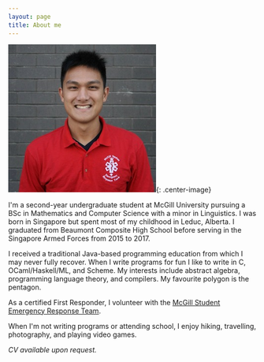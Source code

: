 ```yaml
---
layout: page
title: About me
---
```


![me](profile.jpeg){: .center-image}

I'm a second-year undergraduate student at McGill University pursuing a BSc in Mathematics and Computer Science with a minor in Linguistics. I was born in Singapore but spent most of my childhood in Leduc, Alberta. I graduated from Beaumont Composite High School before serving in the Singapore Armed Forces from 2015 to 2017.  

I received a traditional Java-based programming education from which I may never fully recover. When I write programs for fun I like to write in C, OCaml/Haskell/ML, and Scheme. My interests include abstract algebra, programming language theory, and compilers. My favourite polygon is the pentagon.

As a certified First Responder, I volunteer with the [McGill Student Emergency Response Team](www.msert.ca).

When I'm not writing programs or attending school, I enjoy hiking, travelling, photography, and playing video games.

_CV available upon request._
